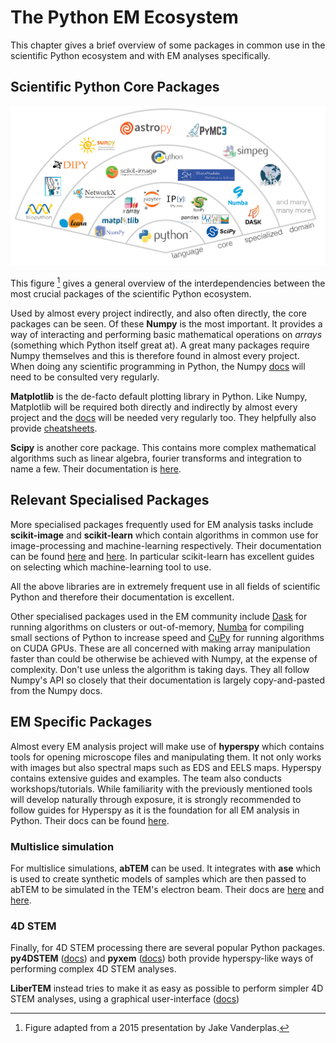 # The Python EM Ecosystem

This chapter gives a brief overview of some packages in common use in the scientific Python ecosystem and with EM
analyses specifically.

## Scientific Python Core Packages

![A map of the scientific python ecosystem](python-stack.png)

This figure [^fig-ref] gives a general overview of the interdependencies between the most crucial packages of the
scientific Python ecosystem.

Used by almost every project indirectly, and also often directly, the core packages can be seen. Of these **Numpy** is
the most important. It provides a way of interacting and performing basic mathematical operations on *arrays*
(something which Python itself great at). A great many packages require Numpy themselves and this is therefore found
in almost every project. When doing any scientific programming in Python, the Numpy
[docs](https://numpy.org/doc/stable/reference/routines.html) will need to be consulted very regularly. 

**Matplotlib** is the de-facto default plotting library in Python. Like Numpy, Matplotlib will be required both
directly and indirectly by almost every project and the
[docs](https://matplotlib.org/stable/api/index.html) will be needed very regularly too. They helpfully also provide
[cheatsheets](https://matplotlib.org/cheatsheets/).

**Scipy** is another core package. This contains more complex mathematical algorithms such as linear algebra, fourier
transforms and integration to name a few. Their documentation is [here](https://docs.scipy.org/doc/scipy/reference/).

## Relevant Specialised Packages

More specialised packages frequently used for EM analysis tasks include **scikit-image** and **scikit-learn** which
contain algorithms in common use for image-processing and machine-learning respectively. Their documentation can be
found [here](https://scikit-image.org/docs/stable/api/api.html) and
[here](https://scikit-learn.org/stable/api/index.html). In particular scikit-learn has excellent guides on selecting
which machine-learning tool to use. 

All the above libraries are in extremely frequent use in all fields of scientific Python and therefore their
documentation is excellent.

Other specialised packages used in the EM community include [Dask](https://www.dask.org/) for running algorithms on
clusters or out-of-memory, [Numba](https://numba.pydata.org/) for compiling small sections of Python to increase speed
and [CuPy](https://cupy.dev/) for running algorithms on CUDA GPUs. These are all concerned with making array
manipulation faster than could be otherwise be achieved with Numpy, at the expense of complexity. Don't use unless
the algorithm is taking days. They all follow Numpy's API so closely that their documentation is largely
copy-and-pasted from the Numpy docs.

## EM Specific Packages

Almost every EM analysis project will make use of **hyperspy** which contains tools for opening microscope files and
manipulating them. It not only works with images but also spectral maps such as EDS and EELS maps. Hyperspy contains
extensive guides and examples. The team also conducts workshops/tutorials. While familiarity with the previously
mentioned tools will develop naturally through exposure, it is strongly recommended to follow guides for Hyperspy
as it is the foundation for all EM analysis in Python. Their docs can be found
[here](https://hyperspy.readthedocs.io/en/stable/).

### Multislice simulation

For multislice simulations, **abTEM** can be used. It integrates with **ase** which is used to create synthetic models
of samples which are then passed to abTEM to be simulated in the TEM's electron beam. Their docs are 
[here](https://abtem.readthedocs.io/en/latest/intro.html) and [here](https://wiki.fysik.dtu.dk/ase/ase/atoms.html).

### 4D STEM

Finally, for 4D STEM processing there are several popular Python packages. **py4DSTEM**
([docs](https://py4dstem.readthedocs.io/en/latest/index.html)) and **pyxem**
([docs](https://pyxem.readthedocs.io/en/stable/)) both provide hyperspy-like ways of performing complex 4D STEM
analyses.

**LiberTEM** instead tries to make it as easy as possible to perform simpler 4D STEM analyses, using a graphical
user-interface ([docs](https://libertem.github.io/LiberTEM/))

[^fig-ref]: Figure adapted from a 2015 presentation by Jake Vanderplas.
